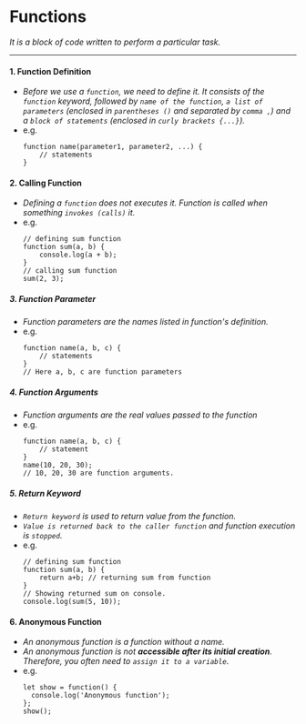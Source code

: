 # Functions
_It is a block of code written to perform a particular task._
****
####  1. Function Definition
   - _Before we use a `function`, we need to define it. It consists of the `function` keyword, followed by `name of the function`, `a list of parameters` (enclosed in `parentheses ()` and separated by `comma ,`) and a `block of statements` (enclosed in `curly brackets {...}`)._
   - e.g.
        ```
        function name(parameter1, parameter2, ...) {
            // statements
        }
        ```
#### 2. Calling Function
   - _Defining a `function` does not executes it. Function is called when something `invokes (calls)` it._
   - e.g. 
      ```
      // defining sum function
      function sum(a, b) { 
          console.log(a + b);
      }
      // calling sum function
      sum(2, 3); 
      ```
##### 3. Function Parameter
   - _Function parameters are the names listed in function's definition._
   - e.g.
      ```
      function name(a, b, c) {
          // statements
      }
      // Here a, b, c are function parameters
      ```
##### 4. Function Arguments
   - _Function arguments are the real values passed to the function_
   - e.g.
      ```
      function name(a, b, c) {
          // statement
      }
      name(10, 20, 30);
      // 10, 20, 30 are function arguments.
      ```
##### 5. Return Keyword
   -  _`Return keyword` is used to return value from the function._
   -  _`Value is returned back to the caller function` and function execution is `stopped`._
   -  e.g.
      ```
      // defining sum function
      function sum(a, b) { 
          return a+b; // returning sum from function
      }
      // Showing returned sum on console.
      console.log(sum(5, 10)); 
      ```
#### 6. Anonymous Function
   - _An anonymous function is a function without a name._
   - _An anonymous function is not **accessible after its initial creation**. Therefore, you often need to `assign it to a variable`_.
   - e.g.
      ```
      let show = function() {
        console.log('Anonymous function');
      };
      show();
      ```
